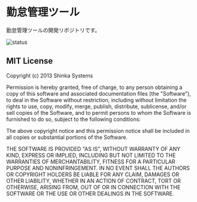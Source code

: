 勤怠管理ツール
===========

勤怠管理ツールの開発リポジトリです。

![status](https://circleci.com/gh/shinkasystems/kintaikanri.png?circle-token=87027e7421f5225873102b62dcf679099bc17777)


MIT License
-----------

Copyright (c) 2013 Shinka Systems

Permission is hereby granted, free of charge, to any person obtaining a copy
of this software and associated documentation files (the "Software"), to deal
in the Software without restriction, including without limitation the rights
to use, copy, modify, merge, publish, distribute, sublicense, and/or sell
copies of the Software, and to permit persons to whom the Software is
furnished to do so, subject to the following conditions:

The above copyright notice and this permission notice shall be included in all
copies or substantial portions of the Software.

THE SOFTWARE IS PROVIDED "AS IS", WITHOUT WARRANTY OF ANY KIND, EXPRESS OR
IMPLIED, INCLUDING BUT NOT LIMITED TO THE WARRANTIES OF MERCHANTABILITY,
FITNESS FOR A PARTICULAR PURPOSE AND NONINFRINGEMENT. IN NO EVENT SHALL THE
AUTHORS OR COPYRIGHT HOLDERS BE LIABLE FOR ANY CLAIM, DAMAGES OR OTHER
LIABILITY, WHETHER IN AN ACTION OF CONTRACT, TORT OR OTHERWISE, ARISING FROM,
OUT OF OR IN CONNECTION WITH THE SOFTWARE OR THE USE OR OTHER DEALINGS IN THE
SOFTWARE.